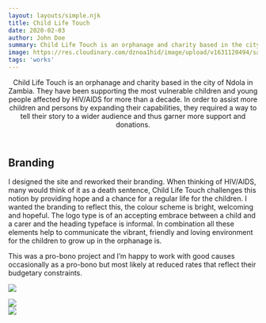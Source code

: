 ```yaml
---
layout: layouts/simple.njk
title: Child Life Touch
date: 2020-02-03
author: John Doe
summary: Child Life Touch is an orphanage and charity based in the city of Ndola in Zambia.
image: https://res.cloudinary.com/dznoa1hid/image/upload/v1631120494/sample.jpg
tags: 'works'
---
```


<div class="wrapper">
  <header class="header"><p class="intro">
    Child Life Touch is an orphanage and charity based in the city of Ndola in Zambia. They have been supporting the most vulnerable children and young people affected by HIV/AIDS for more than a decade. In order to assist more children and persons by expanding their capabilities, they required a way to tell their story to a wider audience and thus garner more support and donations.
  </p></header><!---end header---->
<article class="contentInner">
    <h1>Branding</h1>
    <p>I designed the site and reworked their branding. When thinking of HIV/AIDS, many would think of it as a death sentence, Child Life Touch challenges this notion by providing hope and a chance for a regular life for the children. I wanted the branding to reflect this, the colour scheme is bright, welcoming and hopeful. The logo type is of an accepting embrace between a child and a carer and the heading typeface is informal. In combination all these elements help to communicate the vibrant, friendly and loving environment for the children to grow up in the orphanage is.

This was a pro-bono project and I’m happy to work with good causes occasionally as a pro-bono but most likely at reduced rates that reflect their budgetary constraints.</p>

  <p><img src="https://res.cloudinary.com/dznoa1hid/image/upload/v1641679313/StudioSKS/Child%20Life%20Touch/Child-Life-Touch-FULL-PAGE_1_orslcm.png"></p>

   <div class="fourwrapper">
  <div class="panels"><img src="https://res.cloudinary.com/dznoa1hid/image/upload/v1639453618/StudioSKS/Child%20Life%20Touch/Child-Life-Touch-hero-img_hohjvd.png"></div>
  
  </div>

  </article>
  <div class="block-a"><img src="https://res.cloudinary.com/dznoa1hid/image/upload/v1639453618/StudioSKS/Child%20Life%20Touch/Child-Life-Touch-hero-img_hohjvd.png"></div>
  <div class="block-b"></div>
  <footer class="footer"></footer>
</div><!----end contentwrapper----->
